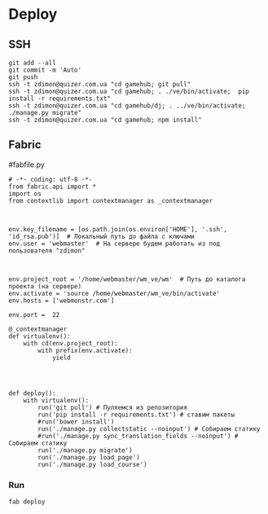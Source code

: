 # Deploy 

## SSH

    git add --all
    git commit -m 'Auto'
    git push
    ssh -t zdimon@quizer.com.ua "cd gamehub; git pull"
    ssh -t zdimon@quizer.com.ua "cd gamehub; . ./ve/bin/activate;  pip install -r requirements.txt"
    ssh -t zdimon@quizer.com.ua "cd gamehub/dj; . ../ve/bin/activate;  ./manage.py migrate"
    ssh -t zdimon@quizer.com.ua "cd gamehub; npm install"

## Fabric

#fabfile.py

    # -*- coding: utf-8 -*-
    from fabric.api import *
    import os
    from contextlib import contextmanager as _contextmanager



    env.key_filename = [os.path.join(os.environ['HOME'], '.ssh', 'id_rsa.pub')]  # Локальный путь до файла с ключами
    env.user = 'webmaster'  # На сервере будем работать из под пользователя "zdimon"



    env.project_root = '/home/webmaster/wm_ve/wm'  # Путь до каталога проекта (на сервере)
    env.activate = 'source /home/webmaster/wm_ve/bin/activate'
    env.hosts = ['webmonstr.com']

    env.port =  22

    @_contextmanager
    def virtualenv():
        with cd(env.project_root):
            with prefix(env.activate):
                yield




    def deploy():
        with virtualenv():
            run('git pull') # Пуляемся из репозитория
            run('pip install -r requirements.txt') # ставим пакеты
            #run('bower install')
            run('./manage.py collectstatic --noinput') # Собираем статику
            #run('./manage.py sync_translation_fields --noinput') # Собираем статику
            run('./manage.py migrate')
            run('./manage.py load_page')
            run('./manage.py load_course')
            

### Run

    fab deploy




